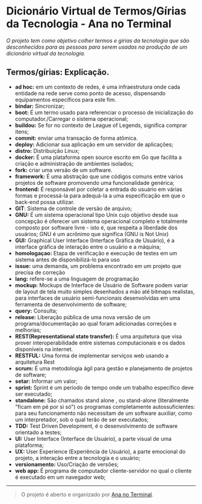 # **Dicionário Virtual de Termos/Gírias da Tecnologia - Ana no Terminal**



*O projeto tem como objetivo colher termos e gírias da tecnologia que são desconhecidos para as pessoas para serem usadas na produção de um dicionário virtual da tecnologia.*

## Termos/gírias: Explicação.

 
 - **ad hoc:** em um contexto de redes, é uma infraestrutura onde cada entidade na rede serve como ponto de acesso, dispensando equipamentos específicos para este fim. 
 - **bindar:** Sincronizar;
 - **boot:** É um termo usado para referenciar o processo de inicialização do computador./Carregar o sistema operacional;
 - **buildou:** Se for no contexto de League of Legends, significa comprar itens;
 - **commit:** enviar uma transação de forma atômica. 
 - **deploy:** Adicionar sua aplicação em um servidor de aplicações;
 - **distro:** Distribuição Linux;
 - **docker:**  É uma plataforma open source escrito em Go que facilita a criação e administração de ambientes isolados;
 - **fork:** criar uma versão de um software. 
 - **framework:** É uma abstração que une códigos comuns entre vários projetos de software promovendo uma funcionalidade genérica;
 - **frontend:** É responsável por coletar a entrada do usuário em várias formas e processá-la para adequá-la a uma especificação em que o back-end possa utilizar.
 - **GIT**: Sistema de controle de versão de arquivo; 
 - **GNU:** É um sistema operacional tipo Unix cujo objetivo desde sua concepção é oferecer um sistema operacional completo e totalmente composto por software livre - isto é, que respeita a liberdade dos usuários; GNU é um acrônimo que significa (GNU is Not Unix)
 - **GUI:** Graphical User Interface (Interface Gráfica de Usuário), é a interface gráfica de interação entre o usuário e a máquina;
 - **homologaçao:** Etapa de verificação e execução de testes em um sistema antes de disponibilizá-lo para uso
 - **issue:** uma demanda, um problema encontrado em um projeto que precisa de correção
 - **lang:** refere-se a uma linguagem de programação
 - **mockup:** Mockups de Interface de Usuário de Software podem variar de layout de tela muito simples desenhados a mão até bitmaps realistas, para interfaces de usuário semi-funcionais desenvolvidas em uma ferramenta de desenvolvimento de software;
 - **query:** Consulta;
 - **release:** Liberação pública de uma nova versão de um programa/documentação ao qual foram adicionadas correções e melhorias;
 - **REST(Representational state transfer):** É uma arquitetura que visa prover interoperabilidade entre sistemas computacionais e os dados disponíveis na internet.
- **RESTFUL:** Uma forma de implementar serviços web usando a arquitetura Rest
 - **scrum:** É uma metodologia ágil para gestão e planejamento de projetos de software;
 - **setar:** Informar um valor;
 - **sprint:** Sprint é um período de tempo onde um trabalho específico deve ser executado;
 - **standalone:** São chamados stand alone , ou stand-alone (literalmente "ficam em pé por si só") os programas completamente autossuficientes: para seu funcionamento não necessitam de um software auxiliar, como um interpretador, sob o qual terão de ser executados;
 - **TDD:** Test Driven Development, é o desenvolvimento de software orientado a testes;
 - **UI:** User Interface (Interface de Usuário), a parte visual de uma plataforma;
 - **UX:** User Experience (Experiência de Usuário), a parte emocional do projeto, a interação entre a tecnologia e o usuário;
 - **versionamento:** Uso/Criação de versões;
 - **web app:** É programa de computador cliente-servidor no qual o cliente é executado em um navegador web;


----------

> O projeto é aberto e organizado por [Ana no
> Terminal](https://www.facebook.com/ananoterminal).


